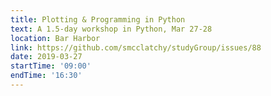 ```yaml
---
title: Plotting & Programming in Python
text: A 1.5-day workshop in Python, Mar 27-28
location: Bar Harbor
link: https://github.com/smcclatchy/studyGroup/issues/88
date: 2019-03-27
startTime: '09:00'
endTime: '16:30'
---
```

